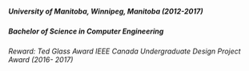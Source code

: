##### University of Manitoba, Winnipeg, Manitoba (2012-2017)

##### Bachelor of Science in Computer Engineering

###### Reward: Ted Glass Award IEEE Canada Undergraduate Design Project Award (2016- 2017)

